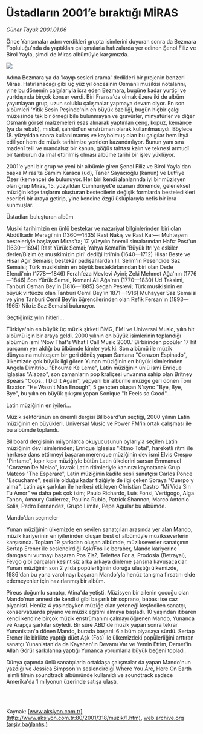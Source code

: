 # Üstadların 2001’e bıraktığı MİRAS

*Güner Tayuk 2001.01.06*

<div>
 <p class="spot">
  Önce Yansımalar adını verdikleri grupta isimlerini duyuran sonra da Bezmara Topluluğu'nda da yaptıkları çalışmalarla hafızalarda yer edinen Şenol Filiz ve Birol Yayla, şimdi de Miras albümüyle karşımızda.
 </p>
 <p class="metin">
 </p>
 <img border="0" src="/web/20020413233227im_/http://www.aksiyon.com.tr/2001/318/resimler/ustadlarin.jpg"/>
 <p class="metin">
  Adına Bezmara ya da 'kayıp sesleri arama' dedikleri bir projenin benzeri Miras. Hatırlanacağı gibi üç yüz yıl öncesinin Osmanlı musikîsi notalarını, yine bu dönemin çalgılarıyla icra eden Bezmara, bugüne kadar yurtiçi ve yurtdışında birçok konser verdi. Biri Fransa'da olmak üzere iki de albüm yayımlayan grup, uzun soluklu çalışmalar yapmaya devam diyor. En son albümleri 'Yitik Sesin Peşinde'nin en büyük özelliği, bugün hiçbir çalgı müzesinde tek bir örneği bile bulunmayan ve gravürler, minyatürler ve diğer Osmanlı görsel malzemeleri esas alınarak yaptırılan çeng, kopuz, kemânçe (ya da rebab), mıskal, şahrûd'un enstrüman olarak kullanılmasıydı. Böylece 18. yüzyıldan sonra kullanılmamış ve kaybolmuş olan bu çalgılar hem ihyâ ediliyor hem de müzik tarihimize yeniden kazandırılıyor. Bunun yanı sıra madenî telli ve mandalsız bir kanun, göğüs tahtası kalın ve teknesi armudî bir tanburun da imal ettirilmiş olması albüme tarihî bir işlev yüklüyor.
 </p>
 <p class="metin">
  2001'e yeni bir grup ve yeni bir albümle giren Şenol Filiz ve Birol Yayla'dan başka Miras'ta Samim Karaca (ud), Taner Sayacıoğlu (kanun) ve Lutfiye Özer (kemençe) de bulunuyor. Her biri kendi alanlarında iyi bir müzisyen olan grup Miras, 15. yüzyıldan Cumhuriyet'e uzanan dönemde, geleneksel müziğin köşe taşlarını oluşturan bestecilerin değişik formlarda besteledikleri eserleri bir araya getirip, yine kendine özgü üsluplarıyla nefis bir icra sunmuşlar.
 </p>
 <p class="arabaslik">
  Üstadları buluşturan albüm
 </p>
 <p class="metin">
  Musiki tarihimizin en ünlü bestekar ve nazariyat bilginlerinden biri olan Abdülkadir Meragi'nin (1360—1435) Rast Nakış ve Rast Kar—ı Muhteşem besteleriyle başlayan Miras'ta; 17. yüzyılın önemli simalarından Hafız Post'un (1630—1694) Rast Yürük Semai; Yahya Kemal'in 'Büyük İtri'ye eskiler derler/Bizim öz musıkimizin piri' dediği Itri'nin (1640—1712) Hisar Beste ve Hisar Ağır Semaisi; bestekâr padişahlardan III. Selim'in Pesendide Saz Semaisi; Türk musikisinin en büyük bestekârlarından biri olan Dede Efendi'nin (1778—1846) Ferahfeza Mevlevi Ayini; Zeki Mehmet Ağa'nın (1776—1846) Son Yürük Semai, Kemani Ali Ağa'nın (1770—1830) Ud Taksimi, Tanburi Osman Bey'in (1816—1885) Segah Peşrevi; Türk musikisinin en büyük virtüozu olan Tanburi Cemil Bey'in 1871—1916) Muhayyer Saz Semaisi ve yine Tanburi Cemil Bey'in öğrencilerinden olan Refik Fersan'ın (1893—1965) Nikriz Saz Semaisi bulunuyor.
 </p>
 <p class="metin">
 </p>
 <p class="metin">
 </p>
 <p class="arabaslik">
  Geçtiğimiz yılın hitleri...
 </p>
 <p class="metin">
  Türkiye'nin en büyük üç müzik şirketi BMG, EMI ve Universal Music, yılın hit albümü için bir araya geldi. 2000 yılının en büyük isimlerinin toplandığı albümün ismi 'Now That's What I Call Music 2000.' Birbirinden popüler 17 hit parçanın yer aldığı bu ülbümde kimler yok ki: Son albümü ile müzik dünyasına muhteşem bir geri dönüş yapan Santana "Corazon Espinado", ülkemizde çok büyük ilgi gören Yunan müziğinin en büyük isimlerinden Angela Dimitriou "Ehoume Ke Leme", Latin müziğinin ünlü ismi Enrique Iglasias "Alabao", son zamanların pop kraliçesi unvanına sahip olan Britney Spears "Oops.. I Did It Again", yepyeni bir albümle müziğe geri dönen Toni Braxton "He Wasn't Man Enough", 5 gençten oluşan N'sync "Bye, Bye, Bye", bu yılın en büyük çıkışını yapan Sonique "It Feels so Good"...
 </p>
 <p class="metin">
 </p>
 <p class="metin">
 </p>
 <p class="arabaslik">
  Latin müziğinin en iyileri...
 </p>
 <p class="metin">
  Müzik sektörünün en önemli dergisi Billboard'un seçtiği, 2000 yılının Latin müziğinin en büyükleri, Universal Music ve Power FM'in ortak çalışması ile bu albümde toplandı.
 </p>
 <p class="metin">
  Billboard dergisinin milyonlarca okuyucusunun oylarıyla seçilen Latin müziğinin dev isimlerinden; Enrique Iglesias "Ritmo Total", hareketli ritmi ile herkese dans ettirmeyi başaran merenque müziğinin dev ismi Elvis Crespo "Pintame", kıpır kıpır müziğiyle bütün Latin ülkelerini sarsan Emmanuel "Corazon De Melao", kıvrak Latin ritimleriyle kanınızı kaynatacak Grup Mateos "The Esperare", Latin müziğinin kadife sesli sanatçısı Carlos Ponce "Escuchame", sesi ile olduğu kadar fiziğiyle de ilgi çeken Soraya "Cuerpo y alma", Latin aşk şarkıları ile herkesi etkileyen Christian Castro "Mi Vida Sin Tu Amor" ve daha pek çok isim; Paulo Richardo, Luis Fonsi, Vertigogo, Alga Tanon, Amaury Gutierrez, Paulina Rubio, Patrick Shannon, Marco Antonio Solis, Pedro Fernandez, Grupo Limite, Pepe Aguilar bu albümde.
 </p>
 <p class="metin">
 </p>
 <p class="metin">
 </p>
 <p class="arabaslik">
  Mando’dan seçmeler
 </p>
 <p class="metin">
  Yunan müziğinin ülkemizde en sevilen sanatçıları arasında yer alan Mando, müzik kariyerinin en iyilerinden oluşan best of albümüyle müzikseverlerin karşısında. Toplam 19 şarkıdan oluşan albümde, müzikseverler sanatçının Sertap Erener ile seslendirdiği Aşk/Fos ile beraber, Mando kariyerine damgasını vurmayı başaran Pos Zis?, Teleftea For a, Prodosia (Betrayal), Fevgo gibi parçaları kesintisiz arka arkaya dinleme şansına kavuşacaklar. Yunan müziğinin son 2 yılda popülerliğinin doruğa ulaştığı ülkemizde, 1986'dan bu yana varolmayı başaran Mando'yla henüz tanışma fırsatını elde edemeyenler için hazırlanmış bir albüm.
 </p>
 <p class="metin">
  Pireus doğumlu sanatçı, Atina'da yetişti. Müzisyen bir ailenin çocuğu olan Mando'nun annesi de kendisi gibi başarılı bir soprano, babası ise caz piyanisti. Henüz 4 yaşındayken müziğe olan yeteneği keşfedilen sanatçı, konservatuarda piyano ve müzik eğitimi almaya başladı. 10 yaşından itibaren kendi kendine birçok müzik enstrümanını çalmayı öğrenen Mando, Yunanca ve Arapça şarkılar söyledi. Bir süre ABD'de müzik yapan sonra tekrar Yunanistan'a dönen Mando, burada başarılı 6 albüm piyasaya sürdü. Sertap Erener ile birlikte yaptığı düet Aşk (Fos) ile ülkemizdeki popülerliğini arttıran sanatçı Yunanistan'da da Kayahan'ın Devamı Var ve Yemin Ettim, Demet'in Allah Görür şarkılarına yaptığı Yunanca yorumlarla büyük beğeni topladı.
 </p>
 <p class="metin">
  Dünya çapında ünlü sanatçılarla ortaklaşa çalışmalar da yapan Mando'nun yazdığı ve Jessica Simpson'ın seslendirdiği Where You Are, Here On Earth isimli filmin soundtrack albümünde kullanıldı ve soundtrack sadece Amerika'da 1 milyonun üzerinde satışa ulaştı.
 </p>
 <p class="metin">
 </p>
 <br/>
 <br/>
</div>

Kaynak: [www.aksiyon.com.tr](http://www.aksiyon.com.tr:80/2001/318/muzik/1.htm), [web.archive.org (arşiv bağlantısı)](http://web.archive.org/web/20020413233227/http://www.aksiyon.com.tr:80/2001/318/muzik/1.htm)
